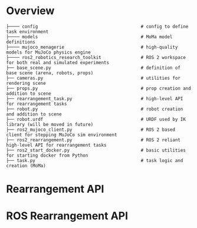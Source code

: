 # Overview

    ├──── config                                       # config to define task environment
    ├──── models                                       # MoMa model definitions
    ├──── mujoco_menagerie                             # high-quality models for MuJoCo physics engine
    ├──── ros2_robotics_research_toolkit               # ROS 2 workspace for both real and simulated experiments
    ├── base_scene.py                                  # definition of base scene (arena, robots, props)
    ├── cameras.py                                     # utilities for rendering scene
    ├── props.py                                       # prop creation and addition to scene
    ├── rearrangement_task.py                          # high-level API for rearrangement tasks
    ├── robot.py                                       # robot creation and addition to scene
    ├── robot.urdf                                     # URDF used by IK library (will be moved in future)
    ├── ros2_mujoco_client.py                          # ROS 2 based client for stepping MuJoCo sim environment
    ├── ros2_rearrangement.py                          # ROS 2 reliant high-level API for rearrangement tasks
    ├── ros2_start_docker.py                           # basic utilities for starting docker from Python
    ├── task.py                                        # task logic and creation (MoMa)

# Rearrangement API

# ROS Rearrangement API
